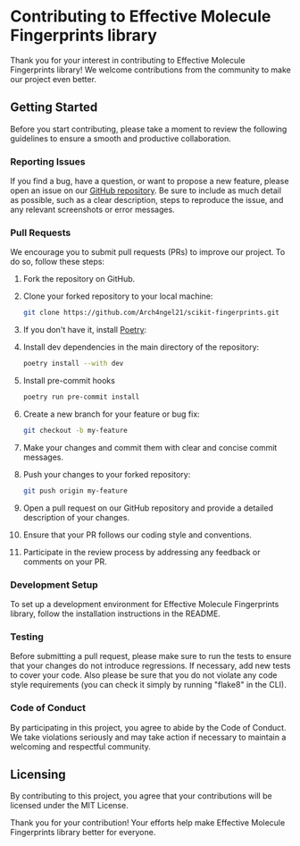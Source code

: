# Contributing to Effective Molecule Fingerprints library

Thank you for your interest in contributing to Effective Molecule Fingerprints library! We welcome contributions from the community to make our project even better.

## Getting Started

Before you start contributing, please take a moment to review the following guidelines to ensure a smooth and productive collaboration.


### Reporting Issues

If you find a bug, have a question, or want to propose a new feature, please open an issue on our [GitHub repository](https://github.com/Arch4ngel21/scikit-fingerprints.git). Be sure to include as much detail as possible, such as a clear description, steps to reproduce the issue, and any relevant screenshots or error messages.

### Pull Requests

We encourage you to submit pull requests (PRs) to improve our project. To do so, follow these steps:

1. Fork the repository on GitHub.

2. Clone your forked repository to your local machine:
   ```bash
   git clone https://github.com/Arch4ngel21/scikit-fingerprints.git

3. If you don't have it, install [Poetry](https://python-poetry.org/):

4. Install dev dependencies in the main directory of the repository:
   ```bash
   poetry install --with dev
   
5. Install pre-commit hooks
   ```bash
   poetry run pre-commit install
   ```

6. Create a new branch for your feature or bug fix:

    ```bash
    git checkout -b my-feature
   
7. Make your changes and commit them with clear and concise commit messages.

8. Push your changes to your forked repository:

    ```bash
    git push origin my-feature
9. Open a pull request on our GitHub repository and provide a detailed description of your changes.

10. Ensure that your PR follows our coding style and conventions.

11. Participate in the review process by addressing any feedback or comments on your PR.

### Development Setup
To set up a development environment for Effective Molecule Fingerprints library, follow the installation instructions in the README.

### Testing
Before submitting a pull request, please make sure to run the tests to ensure that your changes do not introduce regressions. If necessary, add new tests to cover your code. Also please be sure that you do not violate any code style requirements (you can check it simply by running "flake8" in the CLI).

### Code of Conduct
By participating in this project, you agree to abide by the Code of Conduct. We take violations seriously and may take action if necessary to maintain a welcoming and respectful community.

## Licensing
By contributing to this project, you agree that your contributions will be licensed under the MIT License.

Thank you for your contribution! Your efforts help make Effective Molecule Fingerprints library better for everyone.